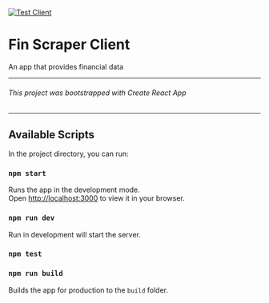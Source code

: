 [![Test Client](https://github.com/tetsuba/fin-scraper/actions/workflows/client.yml/badge.svg)](https://github.com/tetsuba/fin-scraper/actions/workflows/client.yml)

# Fin Scraper Client

An app that provides financial data

---
###### This project was bootstrapped with Create React App

---

## Available Scripts

In the project directory, you can run:

### `npm start`

Runs the app in the development mode.\
Open [http://localhost:3000](http://localhost:3000) to view it in your browser.

### `npm run dev`

Run in development will start the server.

### `npm test`



### `npm run build`

Builds the app for production to the `build` folder.


